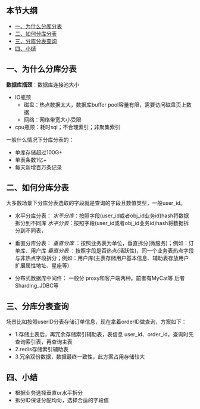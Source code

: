 ## 本节大纲
* [一、为什么分库分表](#1)
* [二、如何分库分表](#2)
* [三、分库分表查询](#3)
* [四、小结](#4)



## <span id="1">一、为什么分库分表</span>
**数据库瓶颈**：数据库连接池大小
* IO瓶颈
  - 磁盘：热点数据太大，数据库buffer pool容量有限，需要访问磁盘页上数据
  - 网络：网络带宽大小受限
* cpu瓶颈：耗时sql；不合理索引；非聚集索引

一般什么情况下分库分表的：
* 单库存储超过100G+
* 单表条数1亿+
* 每天新增百万条记录
## <span id="2">二、如何分库分表</span>

 大多数场景下分库分表选取的字段就是查询的字段且数值类型，一般user_id。
* 水平分库分表：
   *水平分库*：按照字段(user_id或者obj_id业务id)hash将数据拆分到不同库
   *水平分表*：按照字段(user_id或者obj_id业务id)hash将数据拆分到不同表，

* 垂直分库分表：
   *垂直分库* ：按照业务表为单位，垂直拆分(微服务)；例如：订单库、用户库 
   *垂直分表* ：按照字段是否热点(活跃性)，同一个业务表热点字段与非热点字段拆分；例如：用户库(主表存储用户基本信息、辅助表存放用户扩展属性地址、星座等)
   
* 分布式数据库中间件：
  一般分 proxy和客户端两种。前者有MyCat等  后者Sharding_JDBC等
## <span id="3">三、分库分表查询</span>
场景比如按照userID分表存储订单信息，现在拿着orderID做查询，方案如下：
  - 1.存储主表后，再冗余存储索引辅助表，表信息 user_id、order_id，查询时先查询索引表，再查询主表
  - 2.redis存储索引辅助表
  - 3.冗余双份数据，数据最终一致性，此方案占用存储较大


## <span id="4">四、小结</span>
* 根据业务选择垂直or水平拆分
* 拆分ID保证分配均匀，选择合适的字段值
